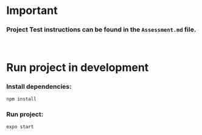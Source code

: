 # Important

### Project Test instructions can be found in the `Assessment.md` file.
<br/>

# Run project in development

### Install dependencies:
```
npm install
```
### Run project: 
```
expo start
```


